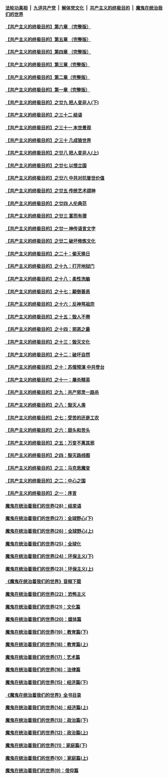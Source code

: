 ####  [法轮功真相](../../../../basic/blob/master/README.md?t=04171132) &nbsp;|&nbsp; [九评共产党](../../../../9ping.md/blob/master/README.md?t=04171132) &nbsp;|&nbsp; [解体党文化](../../../../jtdwh.md/blob/master/README.md?t=04171132)  &nbsp;|&nbsp; [共产主义的终极目的](../../../../gczydzjmd.md/blob/master/README.md?t=04171132) &nbsp;|&nbsp; [魔鬼在统治我们的世界](../../../../mgztzwmdsj.md/blob/master/README.md?t=04171132) 

#### [【共产主义的终极目的】第六章 （完整版）](../pages/nsc422/n11428913.md?t=04171132) 

#### [【共产主义的终极目的】第五章 （完整版）](../pages/nsc422/n11428912.md?t=04171132) 

#### [【共产主义的终极目的】第四章 （完整版）](../pages/nsc422/n11428907.md?t=04171132) 

#### [【共产主义的终极目的】第三章（完整版）](../pages/nsc422/n11428848.md?t=04171132) 

#### [【共产主义的终极目的】第二章（完整版）](../pages/nsc422/n11428831.md?t=04171132) 

#### [【共产主义的终极目的】第一章（完整版）](../pages/nsc422/n11417651.md?t=04171132) 

#### [【共产主义的终极目的】之廿九 把人变非人(下)](../pages/nsc422/n11344140.md?t=04171132) 

#### [【共产主义的终极目的】之三十二 结语](../pages/nsc422/n11360535.md?t=04171132) 

#### [【共产主义的终极目的】之三十一 末世景观](../pages/nsc422/n11351129.md?t=04171132) 

#### [【共产主义的终极目的】之三十 几成狼世界](../pages/nsc422/n11348280.md?t=04171132) 

#### [【共产主义的终极目的】之廿八 把人变非人(上)](../pages/nsc422/n11340492.md?t=04171132) 

#### [【共产主义的终极目的】之廿七 以恨立国](../pages/nsc422/n11336944.md?t=04171132) 

#### [【共产主义的终极目的】之廿六 中共对抗普世价值](../pages/nsc422/n11324785.md?t=04171132) 

#### [【共产主义的终极目的】之廿五 传统艺术颂神](../pages/nsc422/n11296396.md?t=04171132) 

#### [【共产主义的终极目的】之廿四 人伦典范](../pages/nsc422/n11296397.md?t=04171132) 

#### [【共产主义的终极目的】之廿三 富而有德](../pages/nsc422/n11283598.md?t=04171132) 

#### [【共产主义的终极目的】之廿一 神传语言文字](../pages/nsc422/n11263265.md?t=04171132) 

#### [【共产主义的终极目的】之廿二 破坏修炼文化](../pages/nsc422/n11245728.md?t=04171132) 

#### [【共产主义的终极目的】之二十：偷天换日](../pages/nsc422/n11238846.md?t=04171132) 

#### [【共产主义的终极目的】之十九：打开地狱门](../pages/nsc422/n11206376.md?t=04171132) 

#### [【共产主义的终极目的】之十八：柔性洗脑](../pages/nsc422/n11199994.md?t=04171132) 

#### [【共产主义的终极目的】之十七：颠倒善恶](../pages/nsc422/n11179782.md?t=04171132) 

#### [【共产主义的终极目的】之十六：反神骂祖宗](../pages/nsc422/n11166798.md?t=04171132) 

#### [【共产主义的终极目的】之十五：毁人不倦](../pages/nsc422/n11166792.md?t=04171132) 

#### [【共产主义的终极目的】之十四：邪恶之最](../pages/nsc422/n11150249.md?t=04171132) 

#### [【共产主义的终极目的】之十三：毁灭文化](../pages/nsc422/n11135227.md?t=04171132) 

#### [【共产主义的终极目的】之十二：破坏自然](../pages/nsc422/n11135214.md?t=04171132) 

#### [【共产主义的终极目的】之十：苏俄预演 中共登台](../pages/nsc422/n11118424.md?t=04171132) 

#### [【共产主义的终极目的】之十一：屠杀精英](../pages/nsc422/n11118442.md?t=04171132) 

#### [【共产主义的终极目的】之九：共产邪灵一路杀](../pages/nsc422/n11114139.md?t=04171132) 

#### [【共产主义的终极目的】之八：毁灭人类](../pages/nsc422/n11108503.md?t=04171132) 

#### [【共产主义的终极目的】之七：受苦的还是工农](../pages/nsc422/n11101809.md?t=04171132) 

#### [【共产主义的终极目的】之六：甜头和苦头](../pages/nsc422/n11096971.md?t=04171132) 

#### [【共产主义的终极目的】之五：万变不离其邪](../pages/nsc422/n11091285.md?t=04171132) 

#### [【共产主义的终极目的】之四：毁灭路线图](../pages/nsc422/n11086284.md?t=04171132) 

#### [【共产主义的终极目的】之三：马克思魔变](../pages/nsc422/n11061941.md?t=04171132) 

#### [【共产主义的终极目的】之二：中心之国](../pages/nsc422/n11047728.md?t=04171132) 

#### [【共产主义的终极目的】之一：序言](../pages/nsc422/n11086077.md?t=04171132) 

#### [魔鬼在统治着我们的世界(28)：结束语](../pages/nsc422/n10936246.md?t=04171132) 

#### [魔鬼在统治着我们的世界(27)：全球野心(下)](../pages/nsc422/n10928319.md?t=04171132) 

#### [魔鬼在统治着我们的世界(26)：全球野心(上)](../pages/nsc422/n10900318.md?t=04171132) 

#### [魔鬼在统治着我们的世界(25)：全球化](../pages/nsc422/n10788205.md?t=04171132) 

#### [魔鬼在统治着我们的世界(24)：环保主义(下)](../pages/nsc422/n10695307.md?t=04171132) 

#### [魔鬼在统治着我们的世界(23)：环保主义(上)](../pages/nsc422/n10688613.md?t=04171132) 

#### [《魔鬼在统治着我们的世界》音频下载](../pages/nsc422/n10635553.md?t=04171132) 

#### [魔鬼在统治着我们的世界(22)：恐怖主义](../pages/nsc422/n10614727.md?t=04171132) 

#### [魔鬼在统治着我们的世界(21)：文化篇](../pages/nsc422/n10597706.md?t=04171132) 

#### [魔鬼在统治着我们的世界(20)：媒体篇](../pages/nsc422/n10586579.md?t=04171132) 

#### [魔鬼在统治着我们的世界(19)：教育篇(下)](../pages/nsc422/n10564808.md?t=04171132) 

#### [魔鬼在统治着我们的世界(18)：教育篇(上)](../pages/nsc422/n10526970.md?t=04171132) 

#### [魔鬼在统治着我们的世界(17)：艺术篇](../pages/nsc422/n10499093.md?t=04171132) 

#### [魔鬼在统治着我们的世界(16)：法律篇](../pages/nsc422/n10485969.md?t=04171132) 

#### [魔鬼在统治着我们的世界(15)：经济篇(下)](../pages/nsc422/n10469975.md?t=04171132) 

#### [《魔鬼在统治着我们的世界》全书目录](../pages/nsc422/n10464261.md?t=04171132) 

#### [魔鬼在统治着我们的世界(14)：经济篇(上)](../pages/nsc422/n10457370.md?t=04171132) 

#### [魔鬼在统治着我们的世界(13)：政治篇(下)](../pages/nsc422/n10448270.md?t=04171132) 

#### [魔鬼在统治着我们的世界(12)：政治篇(上)](../pages/nsc422/n10444576.md?t=04171132) 

#### [魔鬼在统治着我们的世界(11)：家庭篇(下)](../pages/nsc422/n10440961.md?t=04171132) 

#### [魔鬼在统治着我们的世界(10)：家庭篇(上)](../pages/nsc422/n10435448.md?t=04171132) 

#### [魔鬼在统治着我们的世界(9)：信仰篇](../pages/nsc422/n10432159.md?t=04171132) 

